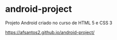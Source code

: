 # android-project
Projeto Android criado no curso de HTML 5 e CSS 3

https://afsantos2.github.io/android-project/
